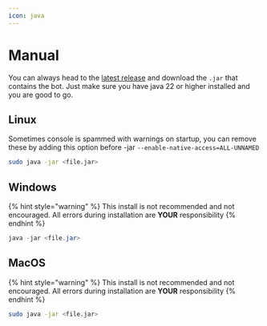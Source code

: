 ```yaml
---
icon: java
---
```


# Manual

You can always head to the [latest release](https://github.com/Vxrpenter/SCPToolsBot/releases) and download the `.jar` that contains the bot. Just make sure you have java 22 or higher installed and you are good to go.

## Linux

Sometimes console is spammed with warnings on startup, you can remove these by adding this option before -jar `--enable-native-access=ALL-UNNAMED`

```sh
sudo java -jar <file.jar>
```

## Windows

{% hint style="warning" %}
This install is not recommended and not encouraged. All errors during installation are **YOUR** responsibility
{% endhint %}

```powershell
java -jar <file.jar>
```

## MacOS

{% hint style="warning" %}
This install is not recommended and not encouraged. All errors during installation are **YOUR** responsibility
{% endhint %}

```sh
sudo java -jar <file.jar>
```
